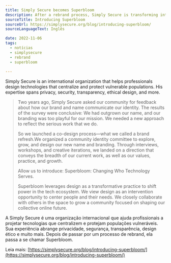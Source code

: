 ```yaml
---
title: Simply Secure becomes Superbloom
description: After a rebrand process, Simply Secure is transforming into Superbloom.
sourceTitle: Introducing Superbloom
sourceUrl: https://simplysecure.org/blog/introducing-superbloom/
sourceLanguageText: Inglês

date: 2022-11-06
tags: 
  - notícias
  - simplysecure
  - rebrand
  - superbloom
 
---
```


Simply Secure is an international organization that helps professionals design technologies that centralize and protect vulnerable populations.
His expertise spans privacy, security, transparency, ethical design, and more.

> Two years ago, Simply Secure asked our community for feedback about how our brand and name communicate our identity. The results of the survey were conclusive: We had outgrown our name, and our branding was too playful for our mission. We needed a new approach to reflect the serious work that we do.
>
> So we launched a co-design process—what we called a brand refresh.We organized a community identity committee to explore, grow, and design our new name and branding. Through interviews, workshops, and creative iterations, we landed on a direction that conveys the breadth of our current work, as well as our values, practice, and growth.
>
> Allow us to introduce: Superbloom: Changing Who Technology Serves.
>
> Superbloom leverages design as a transformative practice to shift power in the tech ecosystem. We view design as an intervention opportunity to center people and their needs. We closely collaborate with others in the space to grow a community focused on shaping our collective online future.

A Simply Secure é uma organização internacional que ajuda profissionais a projetar tecnologias que centralizem e protejam populações vulneráveis.
Sua experiência abrange privacidade, segurança, transparência, design ético e muito mais. Depois de passar por um processo de rebrand, ela passa a se chamar Superbloom. 

Leia mais: [https://simplysecure.org/blog/introducing-superbloom/](https://simplysecure.org/blog/introducing-superbloom/)
